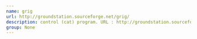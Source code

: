 ```yaml
---
name: grig
url: http://groundstation.sourceforge.net/grig/
description: control (cat) program. URL : http://groundstation.sourceforge.net/grig/ Groups : None
group: None
---
```

